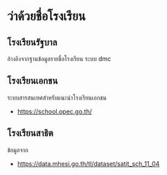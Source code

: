 # ว่าด้วยชื่อโรงเรียน

## โรงเรียนรัฐบาล
อ้างอิงจากฐานข้อมูลรายชื่อโรงเรียน ระบบ dmc

## โรงเรียนเอกชน
ระบบสารสนเทศสำหรับแนะนำโรงเรียนเอกชน
* https://school.opec.go.th/

## โรงเรียนสาธิต 
ข้อมูลจาก 
* https://data.mhesi.go.th/tl/dataset/satit_sch_11_04
